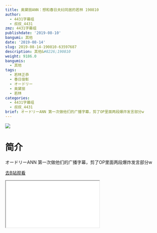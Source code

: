 ```yaml
---
title: 奥黛丽ANN：想和春日夫妇同居的若林 190810
author:
  - 4431字幕组
  - 叔叔_4431
zmz: 4431字幕组
publishdate: '2019-08-10'
bangumi: 其他
date: '2019-08-14'
slug: 2019-08-14-190810-63597687
description: 其他&#8226;190810
weight: 9186.0
bangumis:
  - 其他
tags:
  - 若林正恭
  - 春日俊彰
  - オードリー
  - 奥黛丽
  - 若林
categories:
  - 4431字幕组
  - 叔叔_4431
brief: オードリーANN 第一次做他们的广播字幕，剪了OP里面两段爆炸发言部分w
---
```

![](https://raw.githubusercontent.com/tcgriffith/owaraisite/master/static/tmpimg/99845d052a283e0a9d3be087d1d9f1aa684c14f8.jpg.480.jpg)
# 简介  
オードリーANN
第一次做他们的广播字幕，剪了OP里面两段爆炸发言部分w  

[去B站观看](https://www.bilibili.com/video/av63597687/)
<div class ="resp-container"><iframe class="testiframe" src="//player.bilibili.com/player.html?aid=63597687"", scrolling="no", allowfullscreen="true" > </iframe></div> 
